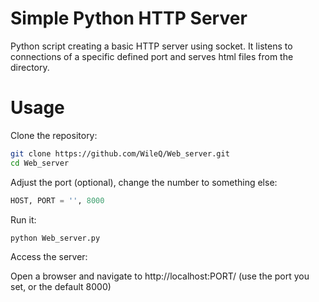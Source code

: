 # Simple Python HTTP Server
Python script creating a basic HTTP server using socket. It listens to connections of a specific defined port and serves html files from the directory.

# Usage 
Clone the repository:
```bash
git clone https://github.com/WileQ/Web_server.git
cd Web_server
```
Adjust the port (optional), change the number to something else:
```python
HOST, PORT = '', 8000
```
Run it:
```bash
python Web_server.py
```
Access the server:

Open a browser and navigate to http://localhost:PORT/ (use the port you set, or the default 8000)